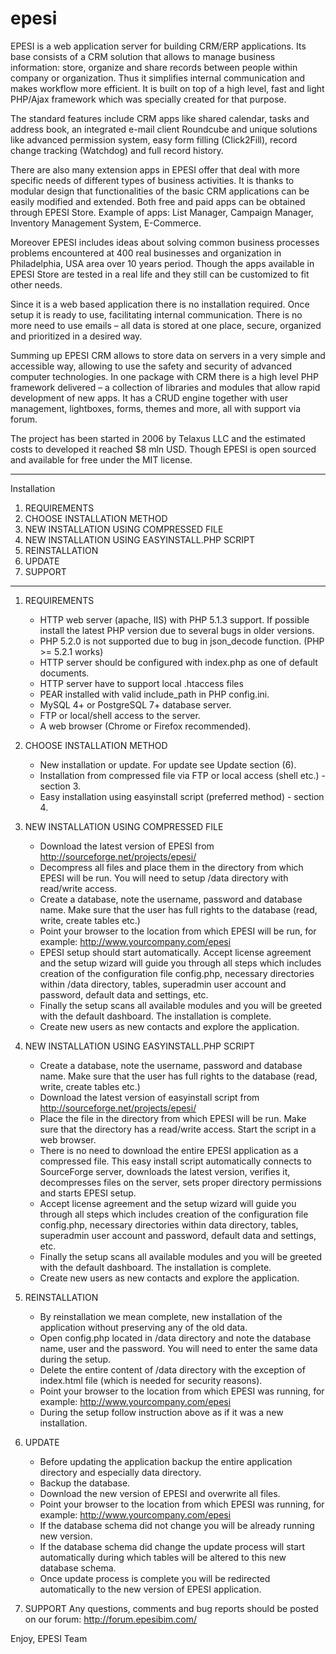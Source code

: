 epesi
=====

EPESI is a web application server for building CRM/ERP applications. Its base consists of a CRM solution that allows to manage business information: store, organize and share records between people within company or organization. Thus it simplifies internal communication and makes workflow more efficient. It is built on top of a high level, fast and light PHP/Ajax framework which was specially created for that purpose.

The standard features include CRM apps like shared calendar, tasks and address book, an integrated e-mail client Roundcube and unique solutions like advanced permission system, easy form filling (Click2Fill), record change tracking (Watchdog) and full record history.

There are also many extension apps in EPESI offer that deal with more specific needs of different types of business activities. It is thanks to modular design that functionalities of the basic CRM applications can be easily modified and extended. Both free and paid apps can be obtained through EPESI Store. Example of apps: List Manager, Campaign Manager, Inventory Management System, E-Commerce.

Moreover EPESI includes ideas about solving common business processes problems encountered at 400 real businesses and organization in Philadelphia, USA area over 10 years period. Though the apps available in EPESI Store are tested in a real life and they still can be customized to fit other needs.

Since it is a web based application there is no installation required. Once setup it is ready to use, facilitating internal communication. There is no more need to use emails – all data is stored at one place, secure, organized and prioritized in a desired way.

Summing up EPESI CRM allows to store data on servers in a very simple and accessible way, allowing to use the safety and security of advanced computer technologies. In one package with CRM there is a high level PHP framework delivered – a collection of libraries and modules that allow rapid development of new apps. It has a CRUD engine together with user management, lightboxes, forms, themes and more, all with support via forum.

The project has been started in 2006 by Telaxus LLC and the estimated costs to developed it reached $8 mln USD. Though EPESI is open sourced and available for free under the MIT license.

---

Installation

1. REQUIREMENTS
2. CHOOSE INSTALLATION METHOD
3. NEW INSTALLATION USING COMPRESSED FILE
4. NEW INSTALLATION USING EASYINSTALL.PHP SCRIPT
5. REINSTALLATION
6. UPDATE
7. SUPPORT

--- 

1. REQUIREMENTS
    - HTTP web server (apache, IIS) with PHP 5.1.3 support. If possible install the latest PHP version due to several bugs in older versions.
    - PHP 5.2.0 is not supported due to bug in json_decode function. (PHP >= 5.2.1 works)
    - HTTP server should be configured with index.php as one of default documents.
    - HTTP server have to support local .htaccess files
    - PEAR installed with valid include_path in PHP config.ini.
    - MySQL 4+ or PostgreSQL 7+ database server.
    - FTP or local/shell access to the server.
    - A web browser (Chrome or Firefox recommended).

2. CHOOSE INSTALLATION METHOD
    - New installation or update. For update see Update section (6).
    - Installation from compressed file via FTP or local access (shell etc.) - section 3.
    - Easy installation using easyinstall script (preferred method) - section 4.

3. NEW INSTALLATION USING COMPRESSED FILE
    - Download the latest version of EPESI from http://sourceforge.net/projects/epesi/
    - Decompress all files and place them in the directory from which EPESI will be run. You will need to setup /data directory with read/write access.
    - Create a database, note the username, password and database name. Make sure that the user has full rights to the database (read, write, create tables etc.)
    - Point your browser to the location from which EPESI will be run, for example: http://www.yourcompany.com/epesi
    - EPESI setup should start automatically. Accept license agreement and the setup wizard will guide you through all steps which includes creation of the configuration file config.php, necessary directories within /data directory, tables, superadmin user account and password, default data and settings, etc.
    - Finally the setup scans all available modules and you will be greeted with the default dashboard. The installation is complete.
    - Create new users as new contacts and explore the application.
 
4. NEW INSTALLATION USING EASYINSTALL.PHP SCRIPT
    - Create a database, note the username, password and database name. Make sure that the user has full rights to the database (read, write, create tables etc.)
    - Download the latest version of easyinstall script from http://sourceforge.net/projects/epesi/
    - Place the file in the directory from which EPESI will be run. Make sure that the directory has a read/write access. Start the script in a web browser.
    - There is no need to download the entire EPESI application as a compressed file. This easy install script automatically connects to SourceForge server, downloads the latest version, verifies it, decompresses files on the server, sets proper directory permissions and starts EPESI setup.
    - Accept license agreement and the setup wizard will guide you through all steps which includes creation of the configuration file config.php, necessary directories within data directory, tables, superadmin user account and password, default data and settings, etc.
    - Finally the setup scans all available modules and you will be greeted with the default dashboard. The installation is complete.
    - Create new users as new contacts and explore the application.

5. REINSTALLATION
    - By reinstallation we mean complete, new installation of the application without preserving any of the old data. 
    - Open config.php located in /data directory and note the database name, user and the password. You will need to enter the same data during the setup.
    - Delete the entire content of /data directory with the exception of index.html file (which is needed for security reasons).
    - Point your browser to the location from which EPESI was running, for example: http://www.yourcompany.com/epesi
    - During the setup follow instruction above as if it was a new installation.

6. UPDATE
    - Before updating the application backup the entire application directory and especially data directory.
    - Backup the database.
    - Download the new version of EPESI and overwrite all files.
    - Point your browser to the location from which EPESI was running, for example: http://www.yourcompany.com/epesi
    - If the database schema did not change you will be already running new version.
    - If the database schema did change the update process will start automatically during which tables will be altered to this new database schema.
    - Once update process is complete you will be redirected automatically to the new version of EPESI application.

7. SUPPORT
    Any questions, comments and bug reports should be posted on our forum: http://forum.epesibim.com/

Enjoy,
EPESI Team
